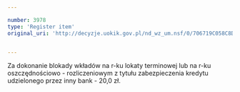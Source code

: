 ```yaml
---

number: 3978
type: 'Register item'
original_uri: 'http://decyzje.uokik.gov.pl/nd_wz_um.nsf/0/706719C058C8D6D2C1257AB7002F318F?OpenDocument'


---
```


Za dokonanie blokady wkładów na r-ku lokaty terminowej  lub na r-ku oszczędnościowo - rozliczeniowym z tytułu zabezpieczenia kredytu udzielonego przez inny bank - 20,0 zł.
